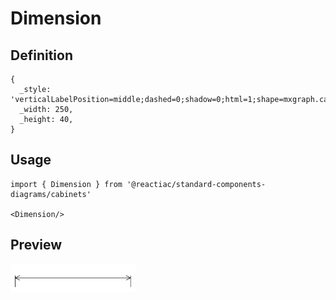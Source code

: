# Dimension

## Definition

```
{
  _style: 'verticalLabelPosition=middle;dashed=0;shadow=0;html=1;shape=mxgraph.cabinets.dimension;verticalAlign=top;align=center;',
  _width: 250,
  _height: 40,
}
```

## Usage

```
import { Dimension } from '@reactiac/standard-components-diagrams/cabinets'

<Dimension/>
```

## Preview

<img src="./dimension.png" width="200"/>
